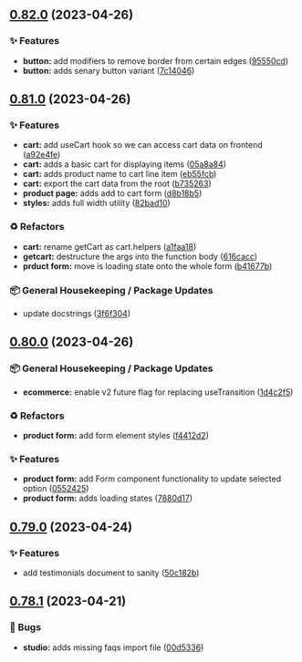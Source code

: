 ## [0.82.0](https://github.com/Open-Study-College/osc/compare/v0.81.0...v0.82.0) (2023-04-26)


### ✨ Features

* **button:** add modifiers to remove border from certain edges ([95550cd](https://github.com/Open-Study-College/osc/commit/95550cdfb1bbbea8fa3e5974056af62fbb415274))
* **button:** adds senary button variant ([7c14046](https://github.com/Open-Study-College/osc/commit/7c14046d99ddbb88a1eec93474fb30f4edda879c))

## [0.81.0](https://github.com/Open-Study-College/osc/compare/v0.80.0...v0.81.0) (2023-04-26)


### ✨ Features

* **cart:** add useCart hook so we can access cart data on frontend ([a92e4fe](https://github.com/Open-Study-College/osc/commit/a92e4fecaceddb04c2ccc54e7e28202ec49ef8d1))
* **cart:** adds a basic cart for displaying items ([05a8a84](https://github.com/Open-Study-College/osc/commit/05a8a84f9b7dd8948a66c1077898ad39a8702959))
* **cart:** adds product name to cart line item ([eb55fcb](https://github.com/Open-Study-College/osc/commit/eb55fcb558bd45603b37f87ef1c008693c88c360))
* **cart:** export the cart data from the root ([b735263](https://github.com/Open-Study-College/osc/commit/b7352639dce67177e53bc8227646841359c9f68b))
* **product page:** adds add to cart form ([d8b18b5](https://github.com/Open-Study-College/osc/commit/d8b18b59be79d8c9da6f9c6f0096268030225a4e))
* **styles:** adds full width utility ([82bad10](https://github.com/Open-Study-College/osc/commit/82bad10ca8c5bdb316f9fb251b1355d6c8c43ce0))


### ♻️ Refactors

* **cart:** rename getCart as cart.helpers ([a1faa18](https://github.com/Open-Study-College/osc/commit/a1faa180e3b390f585aefc566acbb67683a672c6))
* **getcart:** destructure the args into the function body ([616cacc](https://github.com/Open-Study-College/osc/commit/616cacc6699d4193c1567818df2ecc17fbad7930))
* **prduct form:** move is loading state onto the whole form ([b41677b](https://github.com/Open-Study-College/osc/commit/b41677bb60fba3cb935ee3389b138be9de8755d6))


### 📦 General Housekeeping / Package Updates

* update docstrings ([3f6f304](https://github.com/Open-Study-College/osc/commit/3f6f304a80046fb400d3a9defd3fa272ee7f9b31))

## [0.80.0](https://github.com/Open-Study-College/osc/compare/v0.79.0...v0.80.0) (2023-04-26)


### 📦 General Housekeeping / Package Updates

* **ecommerce:** enable v2 future flag for replacing useTransition ([1d4c2f5](https://github.com/Open-Study-College/osc/commit/1d4c2f54a534ac4035c37132b52934ab14661d7a))


### ♻️ Refactors

* **product form:** add form element styles ([f4412d2](https://github.com/Open-Study-College/osc/commit/f4412d2c8ddbaefcdf98f0a5be5440c59ffa89df))


### ✨ Features

* **product form:** add Form component functionality to update selected option ([0552425](https://github.com/Open-Study-College/osc/commit/0552425e2dccae4609da67e0a48fbd1ce24fc365))
* **product form:** adds loading states ([7880d17](https://github.com/Open-Study-College/osc/commit/7880d17e2488fc16e0f307f8978ecfad579ffa2c))

## [0.79.0](https://github.com/Open-Study-College/osc/compare/v0.78.1...v0.79.0) (2023-04-24)


### ✨ Features

* add testimonials document to sanity ([50c182b](https://github.com/Open-Study-College/osc/commit/50c182b403a95570176b91a54aa73a8463234a51))

## [0.78.1](https://github.com/Open-Study-College/osc/compare/v0.78.0...v0.78.1) (2023-04-21)


### 🐛 Bugs

* **studio:** adds missing faqs import file ([00d5336](https://github.com/Open-Study-College/osc/commit/00d533661241a0380f1d3c6cdcf26b98a96a92ac))

